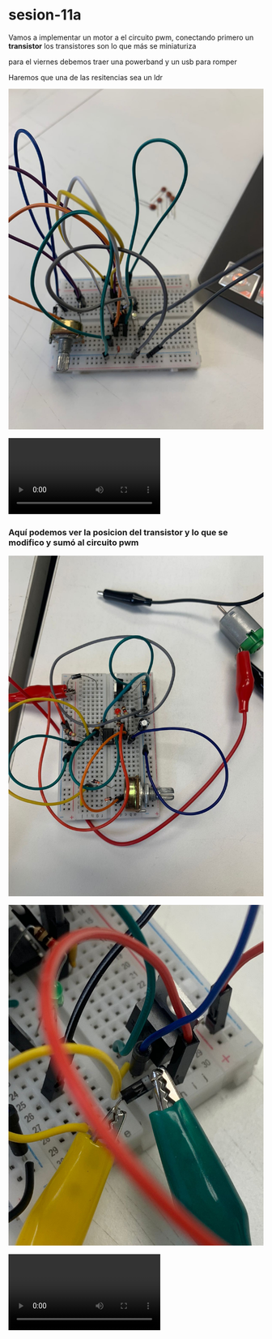 # sesion-11a

Vamos a implementar un motor a el circuito pwm, conectando primero un **transistor**
los transistores son lo que más se miniaturiza

para el viernes debemos traer una powerband y un usb para romper 

Haremos que una de las resitencias sea un ldr 

![circuitoInicial](https://github.com/AlanisMria/dis8644-2025-1/blob/main/27-AlanisMria/sesion-11a/archivos/circuitoInicial.jpg)

![circuitoInicialFuncionando](https://github.com/AlanisMria/dis8644-2025-1/blob/main/27-AlanisMria/sesion-11a/archivos/circuitoInicialFuncionando.mp4)

### Aquí podemos ver la posicion del transistor y lo que se modifico y sumó al circuito pwm

![circuitoMotor](https://github.com/AlanisMria/dis8644-2025-1/blob/main/27-AlanisMria/sesion-11a/archivos/circuitoMotor.jpg)

![detalleCircuito](https://github.com/AlanisMria/dis8644-2025-1/blob/main/27-AlanisMria/sesion-11a/archivos/detalleCircuito.jpg)

![motorFuncionando](https://github.com/AlanisMria/dis8644-2025-1/blob/main/27-AlanisMria/sesion-11a/archivos/MotorFuncionando.mp4)

